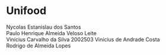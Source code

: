 # Unifood

Nycolas Estanislau dos Santos  
Paulo Henrique Almeida Veloso Leite  
Vinícius Carvalho da Silva 2002503 
Vinícius de Andrade Costa  
Rodrigo de Almeida Lopes  
